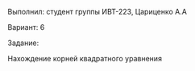 Выполнил: студент группы ИВТ-223, Цариценко А.А

Вариант: 6

Задание:

Нахождение корней квадратного уравнения



